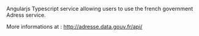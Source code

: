 Angularjs Typescript service allowing users to use the french government Adress service.

More informations at : http://adresse.data.gouv.fr/api/